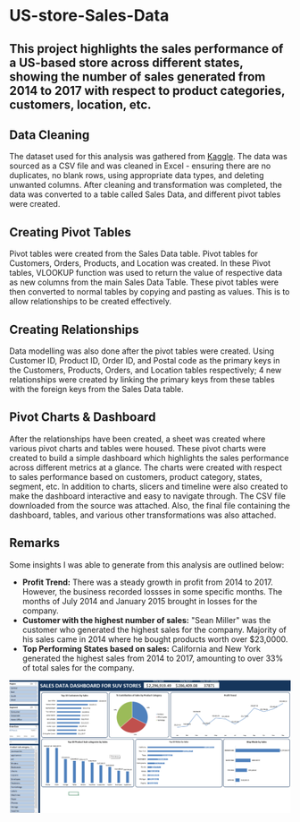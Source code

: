 # US-store-Sales-Data
## This project highlights the sales performance of a US-based store across different states, showing the number of sales generated from 2014 to 2017 with respect to product categories, customers, location, etc.

##  Data Cleaning

The dataset used for this analysis was gathered from [Kaggle](https://www.kaggle.com/datasets/rohitsahoo/sales-forecasting). The data was sourced as a CSV file and was cleaned in Excel - ensuring there are no duplicates, no blank rows, using appropriate data types, and deleting unwanted columns. After cleaning and transformation was completed, the data was converted to a table called Sales Data, and different pivot tables were created.

## Creating Pivot Tables

Pivot tables were created from the Sales Data table. Pivot tables for Customers, Orders, Products, and Location was created. In these Pivot tables, VLOOKUP function was used to return the value of respective data as new columns from the main Sales Data Table. These pivot tables were then converted to normal tables by copying and pasting as values. This is to allow relationships to be created effectively.

## Creating Relationships

Data modelling was also done after the pivot tables were created. Using Customer ID, Product ID, Order ID, and Postal code as the primary keys in the Customers, Products, Orders, and Location tables respectively; 4 new relationships were created by linking the primary keys from these tables with the foreign keys from the Sales Data table.

## Pivot Charts & Dashboard

After the relationships have been created, a sheet was created where various pivot charts and tables were housed. These pivot charts were created to build a simple dashboard which highlights the sales performance across different metrics at a glance. The charts were created with respect to sales performance based on customers, product category, states, segment, etc. In addition to charts, slicers and timeline were also created to make the dashboard interactive and easy to navigate through. The CSV file downloaded from the source was attached. Also, the final file containing the dashboard, tables, and various other transformations was also attached.


## Remarks

Some insights I was able to generate from this analysis are outlined below:

- **Profit Trend:** There was a steady growth in profit from 2014 to 2017. However, the business recorded lossses in some specific months. The months of July 2014 and January 2015 brought in losses for the company.
- **Customer with the highest number of sales:** "Sean Miller" was the customer who generated the highest sales for the company. Majority of his sales came in 2014 where he bought products worth over $23,0000.
- **Top Performing States based on sales:** California and New York generated the highest sales from 2014 to 2017, amounting to over 33% of total sales for the company.

![](https://github.com/Ernestug/US-store-Sales-Data/blob/main/US%20Sales%20Data%20Dashboard.png)
